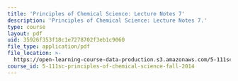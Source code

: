 ```yaml
---
title: 'Principles of Chemical Science: Lecture Notes 7'
description: 'Principles of Chemical Science: Lecture Notes 7.'
type: course
layout: pdf
uid: 35926f353f18c1e7278702f3eb1c9060
file_type: application/pdf
file_location: >-
  https://open-learning-course-data-production.s3.amazonaws.com/5-111sc-principles-of-chemical-science-fall-2014/35926f353f18c1e7278702f3eb1c9060_MIT5_111F14_Lec7.pdf
course_id: 5-111sc-principles-of-chemical-science-fall-2014
---
```

